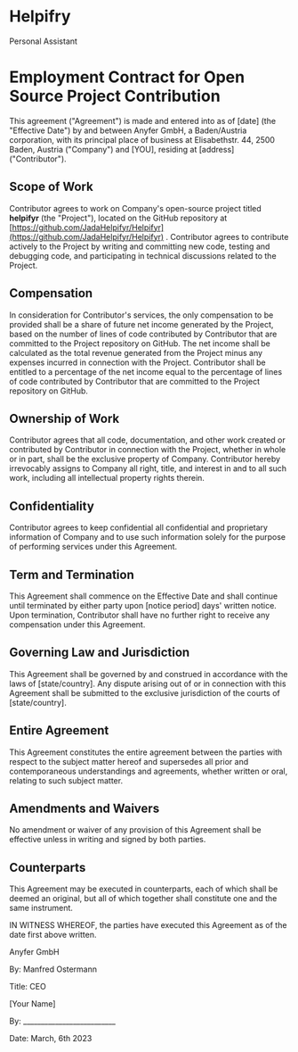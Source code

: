 # Helpifry
Personal Assistant

# Employment Contract for Open Source Project Contribution

This agreement ("Agreement") is made and entered into as of [date] (the "Effective Date") by and between Anyfer GmbH, a Baden/Austria corporation, with its principal place of business at Elisabethstr. 44, 2500 Baden, Austria ("Company") and [YOU], residing at [address] ("Contributor").

## Scope of Work

Contributor agrees to work on Company's open-source project titled **helpifyr** (the "Project"), located on the GitHub repository at [https://github.com/JadaHelpifyr/Helpifyr](https://github.com/JadaHelpifyr/Helpifyr) . Contributor agrees to contribute actively to the Project by writing and committing new code, testing and debugging code, and participating in technical discussions related to the Project.

## Compensation

In consideration for Contributor's services, the only compensation to be provided shall be a share of future net income generated by the Project, based on the number of lines of code contributed by Contributor that are committed to the Project repository on GitHub. The net income shall be calculated as the total revenue generated from the Project minus any expenses incurred in connection with the Project. Contributor shall be entitled to a percentage of the net income equal to the percentage of lines of code contributed by Contributor that are committed to the Project repository on GitHub.

## Ownership of Work

Contributor agrees that all code, documentation, and other work created or contributed by Contributor in connection with the Project, whether in whole or in part, shall be the exclusive property of Company. Contributor hereby irrevocably assigns to Company all right, title, and interest in and to all such work, including all intellectual property rights therein.

## Confidentiality

Contributor agrees to keep confidential all confidential and proprietary information of Company and to use such information solely for the purpose of performing services under this Agreement.

## Term and Termination

This Agreement shall commence on the Effective Date and shall continue until terminated by either party upon [notice period] days' written notice. Upon termination, Contributor shall have no further right to receive any compensation under this Agreement.

## Governing Law and Jurisdiction

This Agreement shall be governed by and construed in accordance with the laws of [state/country]. Any dispute arising out of or in connection with this Agreement shall be submitted to the exclusive jurisdiction of the courts of [state/country].

## Entire Agreement

This Agreement constitutes the entire agreement between the parties with respect to the subject matter hereof and supersedes all prior and contemporaneous understandings and agreements, whether written or oral, relating to such subject matter.

## Amendments and Waivers

No amendment or waiver of any provision of this Agreement shall be effective unless in writing and signed by both parties.

## Counterparts

This Agreement may be executed in counterparts, each of which shall be deemed an original, but all of which together shall constitute one and the same instrument.

IN WITNESS WHEREOF, the parties have executed this Agreement as of the date first above written.

Anyfer GmbH

By: Manfred Ostermann

Title: CEO

[Your Name]

By: __________________________

Date: March, 6th 2023
